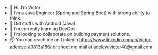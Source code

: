 - 👋 Hi, I’m Victor
- 👀 I’m a Java Engineer (Spring and Spring Boot) with strong ability to think.
- 👀 Did stuffs with Android (Java)
- 🌱 I’m currently learning DevOps
- 💞️ I’m looking to collaborate on building payment solutions.
- 📫 You can reach me on Linkedln https://www.linkedin.com/in/victor-adeleye-a3813a166/ or shoot me mail at adeleyevictor40@gmail.com

<!---
Vhictor/Vhictor is a ✨ special ✨ repository because its `README.md` (this file) appears on your GitHub profile.
You can click the Preview link to take a look at your changes.
--->
